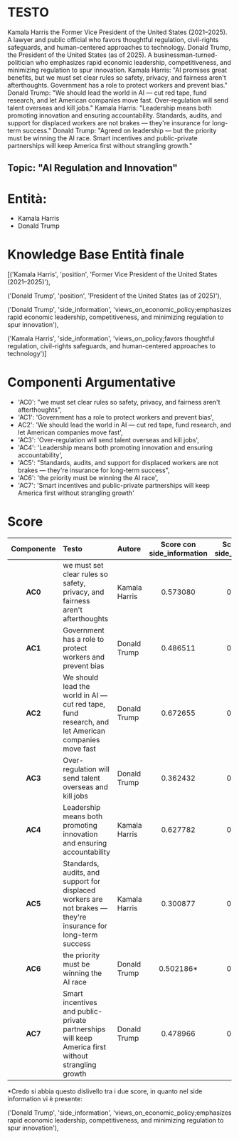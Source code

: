 # TESTO
Kamala Harris the Former Vice President of the United States (2021–2025). A lawyer and public official who favors thoughtful regulation, civil-rights safeguards, and human-centered approaches to technology. Donald Trump, the President of the United States (as of 2025). A businessman-turned-politician who emphasizes rapid economic leadership, competitiveness, and minimizing regulation to spur innovation.
Kamala Harris: "AI promises great benefits, but we must set clear rules so safety, privacy, and fairness aren't afterthoughts. Government has a role to protect workers and prevent bias."
Donald Trump: "We should lead the world in AI — cut red tape, fund research, and let American companies move fast. Over-regulation will send talent overseas and kill jobs."
Kamala Harris: "Leadership means both promoting innovation and ensuring accountability. Standards, audits, and support for displaced workers are not brakes — they're insurance for long-term success."
Donald Trump: "Agreed on leadership — but the priority must be winning the AI race. Smart incentives and public-private partnerships will keep America first without strangling growth."


## Topic: "AI Regulation and Innovation"

# Entità:
+ Kamala Harris
+ Donald Trump

# Knowledge Base Entità finale
[('Kamala Harris',
  'position',
  'Former Vice President of the United States (2021–2025)'),
 
 ('Donald Trump', 'position', 'President of the United States (as of 2025)'),
 
 ('Donald Trump',
  'side_information',
  'views_on_economic_policy;emphasizes rapid economic leadership, competitiveness, and minimizing regulation to spur innovation'),
 
 ('Kamala Harris',
  'side_information',
  'views_on_policy;favors thoughtful regulation, civil-rights safeguards, and human-centered approaches to technology')]

# Componenti Argumentative
- 'AC0': "we must set clear rules so safety, privacy, and fairness aren't afterthoughts",
- 'AC1': 'Government has a role to protect workers and prevent bias',
- AC2': 'We should lead the world in AI — cut red tape, fund research, and let American companies move fast',
- 'AC3': 'Over-regulation will send talent overseas and kill jobs',
- 'AC4': 'Leadership means both promoting innovation and ensuring accountability',
- 'AC5': "Standards, audits, and support for displaced workers are not brakes — they're insurance for long-term success",
- 'AC6': 'the priority must be winning the AI race',
- 'AC7': 'Smart incentives and public-private partnerships will keep America first without strangling growth'

# Score

| Componente | Testo | Autore | Score con side_information |Score senza side_information|Via prompt|
| :---: | :--- | :--- | :---: | :---: | :---:|
| **AC0** | we must set clear rules so safety, privacy, and fairness aren't afterthoughts | Kamala Harris | $0.573080$ | $0.617784$|$0.95$|
| **AC1** | Government has a role to protect workers and prevent bias | Donald Trump | $0.486511$ |$0.465803$ | $0.5$|
| **AC2** | We should lead the world in AI — cut red tape, fund research, and let American companies move fast | Donald Trump | $0.672655$ |$0.711005$|$0.85$|
| **AC3** | Over-regulation will send talent overseas and kill jobs | Donald Trump | $0.362432$ | $0.353480$| $0.95$|
| **AC4** | Leadership means both promoting innovation and ensuring accountability | Kamala Harris | $0.627782$ |$0.740219$ |$0.95$|
| **AC5** | Standards, audits, and support for displaced workers are not brakes — they're insurance for long-term success | Kamala Harris | $0.300877$ | $0.346050$ |$0.95$|
| **AC6** | the priority must be winning the AI race | Donald Trump | $0.502186$* | $0.294938$| $0.95$|
| **AC7** | Smart incentives and public-private partnerships will keep America first without strangling growth | Donald Trump | $0.478966$ | $0.455422$ |$0.85$|


*Credo si abbia questo dislivello tra i due score, in quanto nel side information vi è presente:

 ('Donald Trump',
  'side_information',
  'views_on_economic_policy;emphasizes rapid economic leadership, competitiveness, and minimizing regulation to spur innovation'),
 